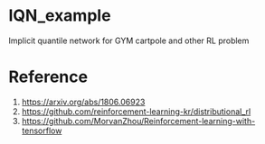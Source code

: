 # IQN_example

Implicit quantile network for GYM cartpole and other RL problem

# Reference

1. https://arxiv.org/abs/1806.06923
2. https://github.com/reinforcement-learning-kr/distributional_rl
3. https://github.com/MorvanZhou/Reinforcement-learning-with-tensorflow
